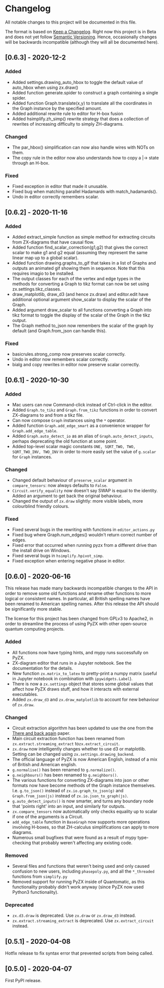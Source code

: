 # Changelog

All notable changes to this project will be documented in this file.

The format is based on [Keep a Changelog](https://keepachangelog.com/en/1.0.0/).
Right now this project is in Beta and does not yet follow [Semantic Versioning](https://semver.org/spec/v2.0.0.html). 
Hence, occasionally changes will be backwards incompatible (although they will all be documented here).


## [0.6.3] - 2020-12-2

### Added
- Added settings.drawing_auto_hbox to toggle the default value of auto_hbox when using zx.draw()
- Added function generate.spider to construct a graph containing a single spider.
- Added function Graph.translate(x,y) to translate all the coordinates in the Graph instance by the specified amount.
- Added additional rewrite rule to editor for H-box fusion
- Added hsimplify.zh_simp() rewrite strategy that does a collection of rewrites of increasing difficulty to simply ZH-diagrams.

### Changed
- The par_hbox() simplification can now also handle wires with NOTs on them.
- The copy rule in the editor now also understands how to copy a |-> state through an H-box.

### Fixed
- Fixed exception in editor that made it unusable.
- Fixed bug when matching parallel Hadamards with match_hadamards().
- Undo in editor correctly remembers scalar.


## [0.6.2] - 2020-11-16

### Added
- Added extract_simple function as simple method for extracting circuits from ZX-diagrams that have causal flow.
- Added function find_scalar_correction(g1,g2) that gives the correct scalar to make g1 and g2 equal (assuming they represent the same linear map up to a global scalar).
- Added function drawing.graphs_to_gif that takes in a list of Graphs and outputs an animated gif showing them in sequence. Note that this requires imagio to be installed.
- The output classes for each of the vertex and edge types in the methods for converting a Graph to tikz format can now be set using zx.settings.tikz_classes.
- draw_matplotlib, draw_d3 (and hence zx.draw) and editor.edit have additional optional argument show_scalar to display the scalar of the Graph.
- Added argument draw_scalar to all functions converting a Graph into tikz format to toggle the display of the scalar of the Graph in the tikz output.
- The Graph method to_json now remembers the scalar of the graph by default (and Graph.from_json can handle this).


### Fixed
- basicrules.strong_comp now preserves scalar correctly.
- Undo in editor now remembers scalar correctly.
- bialg and copy rewrites in editor now preserve scalar correctly.


## [0.6.1] - 2020-10-30

### Added
- Mac users can now Command-click instead of Ctrl-click in the editor.
- Added ``Graph.to_tikz`` and ``Graph.from_tikz`` functions in order to convert ZX-diagrams to and from a tikz file.
- Can now compose ``Graph`` instances using the ``*`` operator.
- Added function ``Graph.add_edge_smart`` as a convenience wrapper for ``Graph.add_edge_table``.
- Added ``Graph.auto_detect_io`` as an alias of ``Graph.auto_detect_inputs``, perhaps deprecating the old function at some point.
- Added top-level scalar magic constants ``ONE, SQRT_TWO, TWO, SQRT_TWO_INV, TWO_INV`` in order to more easily set the value of ``g.scalar`` for ``Graph`` instances.

### Changed
- Changed default behaviour of ``preserve_scalar`` argument in ``compare_tensors``: now always defaults to ``False``.
- ``Circuit.verify_equality`` now doesn't say SWAP is equal to the identity. Added an argument to get back the original behaviour.
- Changed the output of ``zx.draw`` slightly: more visible labels, more colourblind friendly colours.

### Fixed
- Fixed several bugs in the rewriting with functions in ``editor_actions.py``
- Fixed bug where Graph.num_edges() wouldn't return correct number of edges.
- Fixed error that occurred when running pyzx from a different drive than the install drive on Windows.
- Fixed several bugs in ``hsimplify.hpivot_simp``.
- Fixed exception when entering negative phase in editor.


## [0.6.0] - 2020-06-16
This release has made many backwards incompatible changes to the API in order to remove some old functions and rename other functions to more logical or consistent names. In particular, all British spelling names have been renamed to American spelling names. After this release the API should be significantly more stable.

The license for this project has been changed from GPLv3 to Apache2, in order to streamline the process of using PyZX with other open-source quantum computing projects.

### Added
- All functions now have typing hints, and mypy runs successfully on PyZX.
- ZX-diagram editor that runs in a Jupyter notebook. See the documentation for the details.
- New function ``zx.matrix_to_latex`` to pretty-print a numpy matrix (useful in Jupyter notebook in combination with ``ipywidgets.Label``).
- There is now a ``zx.settings`` object that stores some global values that affect how PyZX draws stuff, and how it interacts with external executables.
- Added ``zx.draw_d3`` and ``zx.draw_matplotlib`` to account for new behaviour of ``zx.draw``.

### Changed
- Circuit extraction algorithm has been updated to use the one from the [There and back again](https://arxiv.org/abs/2003.01664) paper.
- Main circuit extraction function has been renamed from ``zx.extract.streaming_extract`` to``zx.extract_circuit``.
- ``zx.draw`` now intelligently changes whether to use d3 or matplotlib. Setting can be changed using ``zx.settings.drawing_backend``.
- The official language of PyZX is now American English, instead of a mix of British and American english.
- ``g.normalise()`` has been renamed to ``g.normalize()``.
- ``g.neighbours()`` has been renamed to ``g.neighbors()``.
- The various functions for converting ZX-diagrams into json or other formats now have become methods of the Graph instance themselves. I.e. ``g.to_json()`` instead of ``zx.io.graph_to_json(g)`` and ``Graph.from_json(js)`` instead of ``zx.io.json_to_graph(js)``.
- ``g.auto_detect_inputs()`` is now smarter, and turns any boundary node that 'points right' into an input, and similarly for outputs.
- ``zx.compare_tensors`` now automatically only checks equality up to scalar if one of the arguments is a Circuit.
- ``add_edge_table`` function in ``BaseGraph`` now supports more operations involving H-boxes, so that ZH-calculus simplifications can apply to more diagrams.
- Numerous small bugfixes that were found as a result of mypy type-checking that probably weren't affecting any existing code.

### Removed
- Several files and functions that weren't being used and only caused confusion to new users, including ``phasepoly.py``, and all the ``*_threaded`` functions from ``simplify.py``
- Removed support for running PyZX inside of Quantomatic, as this functionality probably didn't work anyway (since PyZX now used Python3 functionality).

### Deprecated
- ``zx.d3.draw`` is deprecated. Use ``zx.draw`` or ``zx.draw_d3`` instead.
- ``zx.extract.streaming_extract`` is deprecated. Use ``zx.extract_circuit`` instead.


## [0.5.1] - 2020-04-08
Hotfix release to fix syntax error that prevented scripts from being called.


## [0.5.0] - 2020-04-07
First PyPI release.